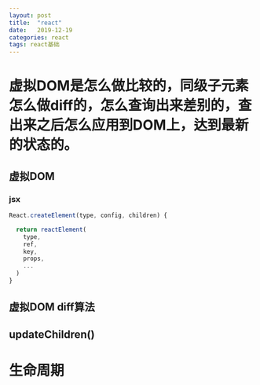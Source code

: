 ```yaml
---
layout: post
title:  "react"
date:   2019-12-19
categories: react
tags: react基础
---  
```


# 虚拟DOM是怎么做比较的，同级子元素怎么做diff的，怎么查询出来差别的，查出来之后怎么应用到DOM上，达到最新的状态的。  
## 虚拟DOM  
### jsx  
```javascript  
React.createElement(type, config, children) {

  return reactElement(
    type,
    ref,
    key,
    props,
    ...
  )
}
``` 
## 虚拟DOM diff算法  
## updateChildren()  
# 生命周期
